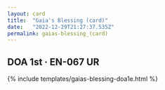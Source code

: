 ```yaml
---
layout: card
title:  "Gaia's Blessing (card)"
date:   "2022-12-29T21:27:37.535Z"
permalink: gaias-blessing_(card)
---
```


## DOA 1st &middot; EN-067 UR

{% include templates/gaias-blessing-doa1e.html %}

